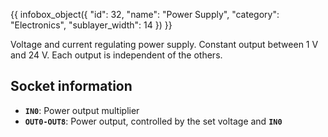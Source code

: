 {{ infobox_object({
	"id": 32,
	"name": "Power Supply",
	"category": "Electronics",
	"sublayer_width": 14
}) }}

Voltage and current regulating power supply. Constant output between 1 V and 24 V. Each output is independent of the others.

## Socket information
- **`IN0`**: Power output multiplier
- **`OUT0-OUT8`**: Power output, controlled by the set voltage and **`IN0`**
